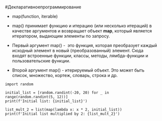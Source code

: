 #Декларативноепрограммирование 

* map(function, iterable)

* map() принимает функцию и итерацию (или несколько итераций) в качестве аргументов и возвращает объект **map**, который является итератором, выдающим элементы по запросу.

* Первый аргумент map() -  это функция, которая преобразует каждый исходный элемент в новый (преобразованный) элемент. Сюда входят встроенные функции, классы, методы, лямбда-функции и пользовательские функции.

* Второй аргумент map() - итерируемый объект. Это может быть список, множество, кортеж, словарь, строка и др. 
```jupyter
import random

initial_list = [random.randint(-20, 20) for _ in range(random.randint(5, 12))]
print(f'Initial list: {initial_list}')

list_mult_2 = list(map(lambda x: x * 2, initial_list))  
print(f'Initial list multiplied by 2: {list_mult_2}')
```